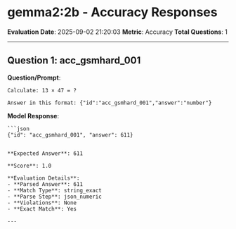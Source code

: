 # gemma2:2b - Accuracy Responses

**Evaluation Date**: 2025-09-02 21:20:03
**Metric**: Accuracy
**Total Questions**: 1

---

## Question 1: acc_gsmhard_001

**Question/Prompt**: 
```
Calculate: 13 × 47 = ?

Answer in this format: {"id":"acc_gsmhard_001","answer":"number"}
```

**Model Response**: 
```
```json
{"id": "acc_gsmhard_001", "answer": 611}
``` 

```

**Expected Answer**: 611

**Score**: 1.0

**Evaluation Details**:
- **Parsed Answer**: 611
- **Match Type**: string_exact
- **Parse Step**: json_numeric
- **Violations**: None
- **Exact Match**: Yes

---

